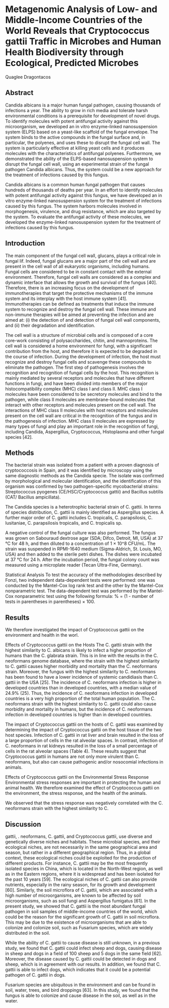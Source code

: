 # Metagenomic Analysis of Low- and Middle-Income Countries of the World Reveals that Cryptococcus gattii Traffic in Microbes and Human Health Biodiversity through Ecological, Predicted Microbes
Quaglee Dragontacos


## Abstract
Candida albicans is a major human fungal pathogen, causing thousands of infections a year. The ability to grow in rich media and tolerate harsh environmental conditions is a prerequisite for development of novel drugs. To identify molecules with potent antifungal activity against this microorganism, we developed an in vitro enzyme-linked nanosuspension system (ELPS) based on a yeast-like scaffold of the fungal envelope. The system binds to the active compounds in the fungal surface and, in particular, the polyenes, and uses these to disrupt the fungal cell wall. The system is particularly effective at killing yeast cells and it produces molecules with the characteristics of antifungal polyenes. Furthermore, we demonstrated the ability of the ELPS-based nanosuspension system to disrupt the fungal cell wall, using an experimental strain of the fungal pathogen Candida albicans. Thus, the system could be a new approach for the treatment of infections caused by this fungus.

Candida albicans is a common human fungal pathogen that causes hundreds of thousands of deaths per year. In an effort to identify molecules with potent antifungal activity against this fungus, we have developed an in vitro enzyme-linked nanosuspension system for the treatment of infections caused by this fungus. The system harbors molecules involved in morphogenesis, virulence, and drug resistance, which are also targeted by the system. To evaluate the antifungal activity of these molecules, we developed the enzyme-linked nanosuspension system for the treatment of infections caused by this fungus.


## Introduction

The main component of the fungal cell wall, glucans, plays a critical role in fungal lif. Indeed, fungal glucans are a major part of the cell wall and are present in the cell wall of all eukaryotic organisms, including humans. Fungal cells are considered to be in constant contact with the external environment. Therefore, fungal cell walls are considered as a complex and dynamic interface that allows the growth and survival of the fungus [40]. Therefore, there is an increasing focus on the development of immunotherapies that target the protective mechanisms of the immune system and its interplay with the host immune system [41]. Immunotherapies can be defined as treatments that induce the immune system to recognize and destroy the fungal cell wall. These immune and non-immune therapies will be aimed at preventing the infection and are aimed at: (i) the detection of and detection of fungal cell wall components, and (ii) their degradation and identification.

The cell wall is a structure of microbial cells and is composed of a core core-work consisting of polysaccharides, chitin, and mannoproteins. The cell wall is considered a home environment for fungi, with a significant contribution from the host, and therefore it is expected to be degraded in the course of infection. During the development of infection, the host must recognize and destroy fungal cells and scavenge these compounds to eliminate the pathogen. The first step of pathogenesis involves the recognition and recognition of fungal cells by the host. This recognition is mainly mediated by several receptors and molecules that have different functions in fungi, and have been divided into members of the major histocompatibility complex (MHC) class I and class II. MHC class I molecules have been considered to be secretory molecules and bind to the pathogen, while class II molecules are membrane-bound molecules that interact with other receptors and molecules present on the cell wall. The interactions of MHC class II molecules with host receptors and molecules present on the cell wall are critical in the recognition of the fungus and in the pathogenesis of infection. MHC class II molecules are expressed by many types of fungi and play an important role in the recognition of fungi, including Candida, Aspergillus, Cryptococcus, Histoplasma and other fungal species [42].


## Methods
The bacterial strain was isolated from a patient with a proven diagnosis of cryptococcosis in Spain, and it was identified by microscopy using the same diagnostic methods as the Candida specie. The isolate was confirmed by morphological and molecular identification, and the identification of this organism was confirmed by two pathogen-specific mycobacterial strains: Streptococcus pyogenes (CE/HSC/Cryptococcus gattii) and Bacillus subtilis (CAT/ Bacillus ampicillata).

The Candida species is a heterotrophic bacterial strain of C. gattii. In terms of species distribution, C. gattii is mainly identified as Aspergillus species. A further major order of C. gattii includes C. tropicalis, C. parapsilosis, C. lusitaniae, C. parapsilosis tropicalis, and C. tropicalis sp.

A negative control of the fungal culture was also performed. The fungus was grown on Sabouraud dextrose agar (SDA; Difco, Detroit, MI, USA) at 37 °C for 48 h, and then diluted to a concentration of 1 × 10^8 CFU/mL. The strain was suspended in RPMI-1640 medium (Sigma-Aldrich, St. Louis, MO, USA) and then added to the sterile petri dishes. The dishes were incubated at 37 °C for 24 h. After the incubation period, the fungal colony count was measured using a microplate reader (Tecan Ultra-Fine, Germany).

Statistical Analysis
To test the accuracy of the methodologies described by Fonzi, two independent data-dependent tests were performed: one was conducted by the Mantel-Cox log rank test and the other by the Mantel-Cox nonparametric test. The data-dependent test was performed by the Mantel-Cox nonparametric test using the following formula: % = (1 - number of tests in parentheses in parentheses) × 100.


## Results
We therefore investigated the impact of Cryptococcus gattii on the environment and health in the worl.

Effects of Cryptococcus gattii on the Hosts
The C. gattii strain with the highest similarity to C. albicans is likely to infect a higher proportion of humans than the C. glabrata strain. This is in line with the results in the C. neoformans genome database, where the strain with the highest similarity to C. gattii causes higher morbidity and mortality than the C. neoformans strain. Moreover, the fungus with the highest similarity to C. neoformans has been found to have a lower incidence of systemic candidiasis than C. gattii in the USA [25]. The incidence of C. neoformans infection is higher in developed countries than in developed countries, with a median value of 24.9% (25). Thus, the incidence of C. neoformans infection in developed countries is a very high proportion of the total human population. The C. neoformans strain with the highest similarity to C. gattii could also cause morbidity and mortality in humans, but the incidence of C. neoformans infection in developed countries is higher than in developed countries.

The impact of Cryptococcus gattii on the hosts of C. gattii was examined by determining the impact of Cryptococcus gattii on the host tissue of the two host species. Infection of C. gattii in rat liver and brain resulted in the loss of a large proportion of cells in the rat alveolar spaces. In contrast, infection of C. neoformans in rat kidneys resulted in the loss of a small percentage of cells in the rat alveolar spaces (Table 4). These results suggest that Cryptococcus gattii in humans are not only more virulent than C. neoformans, but also can cause pathogenic and/or nosocomial infections in animals.

Effects of Cryptococcus gattii on the Environmental Stress Response
Environmental stress responses are important in protecting the human and animal health. We therefore examined the effect of Cryptococcus gattii on the environment, the stress response, and the health of the animals.

We observed that the stress response was negatively correlated with the C. neoformans strain with the highest similarity to C.


## Discussion
gattii, . neoformans, C. gattii, and Cryptococcus gattii, use diverse and genetically diverse niches and habitats. These microbial species, and their ecological niches, are not necessarily in the same geographical area and season, but rather in a different geographical region. Thus, in a global context, these ecological niches could be exploited for the production of different products. For instance, C. gattii may be the most frequently isolated species in China, which is located in the North-West region, as well as in the Eastern regions, where it is widespread and has been isolated for the past 10 years [59]. The ecological niches of C. gattii can also provide nutrients, especially in the rainy season, for its growth and development [60]. Similarly, the soil microflora of C. gattii, which are associated with a high number of microorganisms, are known to be affected by soil microorganisms, such as soil fungi and Aspergillus fumigatus [61]. In the present study, we showed that C. gattii is the most abundant fungal pathogen in soil samples of middle-income countries of the world, which could be the reason for the significant growth of C. gattii in soil microflora. This may be due to the existence of microorganisms that are able to colonize and colonize soil, such as Fusarium species, which are widely distributed in the soil.

While the ability of C. gattii to cause disease is still unknown, in a previous study, we found that C. gattii could infect sheep and dogs, causing disease in sheep and dogs in a field of 100 sheep and 5 dogs in the same field [62]. Moreover, the disease caused by C. gattii could be detected in dogs and sheep, which is in agreement with our results. In addition, we found that C. gattii is able to infect dogs, which indicates that it could be a potential pathogen of C. gattii in dogs.

Fusarium species are ubiquitous in the environment and can be found in soil, water, trees, and bird droppings [63]. In this study, we found that the fungus is able to colonize and cause disease in the soil, as well as in the water.
